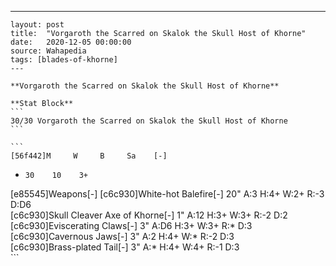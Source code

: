 ---
    layout: post
    title:  "Vorgaroth the Scarred on Skalok the Skull Host of Khorne"
    date:   2020-12-05 00:00:00
    source: Wahapedia
    tags: [blades-of-khorne]
    ---
    
    **Vorgaroth the Scarred on Skalok the Skull Host of Khorne**
    
    **Stat Block**
    ```
    30/30 Vorgaroth the Scarred on Skalok the Skull Host of Khorne
    ```
    
    ```
    [56f442]M     W     B     Sa    [-]
*     30    10    3+    
[e85545]Weapons[-]
[c6c930]White-hot Balefire[-]
20"    A:3    H:4+   W:2+   R:-3   D:D6  
[c6c930]Skull Cleaver Axe of Khorne[-]
1"     A:12   H:3+   W:3+   R:-2   D:2   
[c6c930]Eviscerating Claws[-]
3"     A:D6   H:3+   W:3+   R:*    D:3   
[c6c930]Cavernous Jaws[-]
3"     A:2    H:4+   W:*    R:-2   D:3   
[c6c930]Brass-plated Tail[-]
3"     A:*    H:4+   W:4+   R:-1   D:3   
    ```
    
    
    